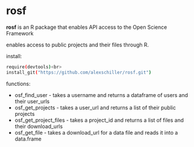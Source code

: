 rosf
====

<b>rosf</b> is an R package that enables API access to the Open Science Framework

enables access to public projects and their files through R.

install:

```bash
require(devtools)<br>
install_git("https://github.com/alexschiller/rosf.git")
```

functions:
- osf_find_user - takes a username and returns a dataframe of users and their user_urls
- osf_get_projects - takes a user_url and returns a list of their public projects
- osf_get_project_files - takes a project_id and returns a list of files and their download_urls
- osf_get_file - takes a download_url for a data file and reads it into a data.frame
